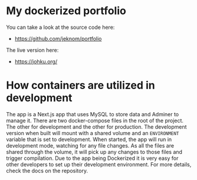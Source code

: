# My dockerized portfolio

You can take a look at the source code here:

- https://github.com/jeknom/portfolio

The live version here:

- https://johku.org/

# How containers are utilized in development

The app is a Next.js app that uses MySQL to store data and Adminer to manage it. There are two docker-compose files in the root of the project. The other for development and the other for production. The development version when built will mount with a shared volume and an `ENVIRONMENT` variable that is set to development. When started, the app will run in development mode, watching for any file changes. As all the files are shared through the volume, it will pick up any changes to those files and trigger compilation. Due to the app being Dockerized it is very easy for other developers to set up their development environment. For more details, check the docs on the repository.
